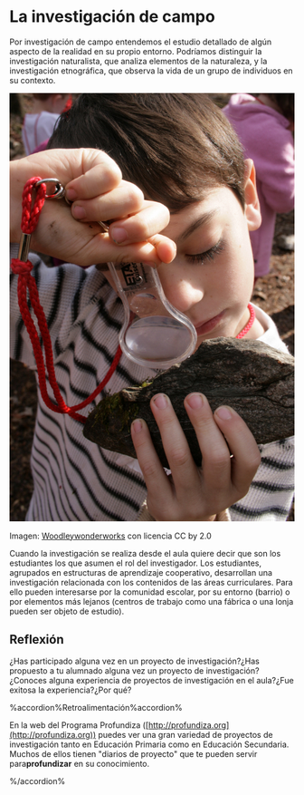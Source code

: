 
# La investigación de campo

Por investigación de campo entendemos el estudio detallado de algún aspecto de la realidad en su propio entorno. Podríamos distinguir la investigación naturalista, que analiza elementos de la naturaleza, y la investigación etnográfica, que observa la vida de un grupo de individuos en su contexto.

![](img/6e696ecc836f5f6c757061.jpg)

Imagen: [Woodleywonderworks](http://www.flickr.com/photos/wwworks/4121133646/in/photostream/) con licencia CC by 2.0

Cuando la investigación se realiza desde el aula quiere decir que son los estudiantes los que asumen el rol del investigador. Los estudiantes, agrupados en estructuras de aprendizaje cooperativo, desarrollan una investigación relacionada con los contenidos de las áreas curriculares. Para ello pueden interesarse por la comunidad escolar, por su entorno (barrio) o por elementos más lejanos (centros de trabajo como una fábrica o una lonja pueden ser objeto de estudio).

## Reflexión

¿Has participado alguna vez en un proyecto de investigación?¿Has propuesto a tu alumnado alguna vez un proyecto de investigación?¿Conoces alguna experiencia de proyectos de investigación en el aula?¿Fue exitosa la experiencia?¿Por qué?

%accordion%Retroalimentación%accordion%

En la web del Programa Profundiza ([http://profundiza.org](http://profundiza.org)) puedes ver una gran variedad de proyectos de investigación tanto en Educación Primaria como en Educación Secundaria. Muchos de ellos tienen "diarios de proyecto" que te pueden servir para**profundizar** en su conocimiento.

%/accordion%